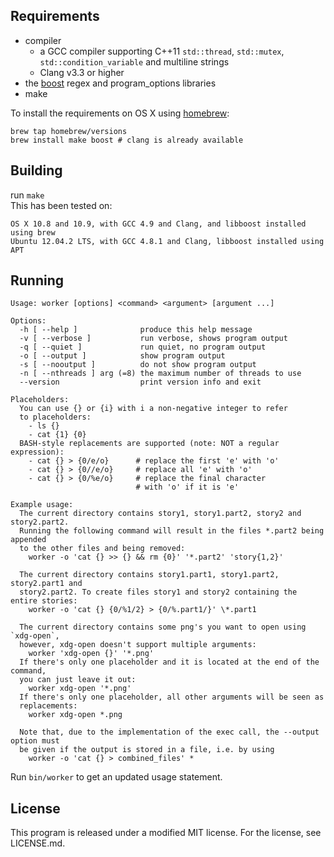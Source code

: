 ## Requirements

* compiler
    * a GCC compiler supporting C++11 ```std::thread```, ```std::mutex```, ```std::condition_variable``` and multiline strings
    * Clang v3.3 or higher
* the [boost](http://boost.org) regex and program_options libraries
* make

To install the requirements on OS X using [homebrew](//github.com/mxcl/homebrew):

```
brew tap homebrew/versions
brew install make boost # clang is already available
```

## Building

run ```make```  
This has been tested on:

```
OS X 10.8 and 10.9, with GCC 4.9 and Clang, and libboost installed using brew
Ubuntu 12.04.2 LTS, with GCC 4.8.1 and Clang, libboost installed using APT
```

## Running

```
Usage: worker [options] <command> <argument> [argument ...]
        
Options:
  -h [ --help ]              produce this help message
  -v [ --verbose ]           run verbose, shows program output
  -q [ --quiet ]             run quiet, no program output
  -o [ --output ]            show program output
  -s [ --nooutput ]          do not show program output
  -n [ --nthreads ] arg (=8) the maximum number of threads to use
  --version                  print version info and exit

Placeholders:
  You can use {} or {i} with i a non-negative integer to refer
  to placeholders:
    - ls {}
    - cat {1} {0}
  BASH-style replacements are supported (note: NOT a regular expression):
    - cat {} > {0/e/o}      # replace the first 'e' with 'o'
    - cat {} > {0//e/o}     # replace all 'e' with 'o'
    - cat {} > {0/%e/o}     # replace the final character
                            # with 'o' if it is 'e'

Example usage:
  The current directory contains story1, story1.part2, story2 and story2.part2.
  Running the following command will result in the files *.part2 being appended
  to the other files and being removed:
    worker -o 'cat {} >> {} && rm {0}' '*.part2' 'story{1,2}'

  The current directory contains story1.part1, story1.part2, story2.part1 and
  story2.part2. To create files story1 and story2 containing the entire stories:
    worker -o 'cat {} {0/%1/2} > {0/%.part1/}' \*.part1

  The current directory contains some png's you want to open using `xdg-open`,
  however, xdg-open doesn't support multiple arguments:
    worker 'xdg-open {}' '*.png'
  If there's only one placeholder and it is located at the end of the command,
  you can just leave it out:
    worker xdg-open '*.png'
  If there's only one placeholder, all other arguments will be seen as
  replacements:
    worker xdg-open *.png

  Note that, due to the implementation of the exec call, the --output option must
  be given if the output is stored in a file, i.e. by using
    worker -o 'cat {} > combined_files' *
```

Run ```bin/worker``` to get an updated usage statement.  

## License

This program is released under a modified MIT license. For the license, see LICENSE.md.
